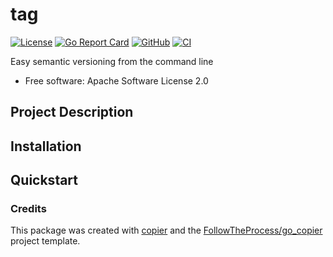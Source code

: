 # tag

[![License](https://img.shields.io/github/license/FollowTheProcess/tag)](https://github.com/FollowTheProcess/tag)
[![Go Report Card](https://goreportcard.com/badge/github.com/FollowTheProcess/tag)](https://goreportcard.com/report/github.com/FollowTheProcess/tag)
[![GitHub](https://img.shields.io/github/v/release/FollowTheProcess/tag?logo=github&sort=semver)](https://github.com/FollowTheProcess/tag)
[![CI](https://github.com/FollowTheProcess/tag/workflows/CI/badge.svg)](https://github.com/FollowTheProcess/tag/actions?query=workflow%3ACI)

Easy semantic versioning from the command line

* Free software: Apache Software License 2.0

## Project Description

## Installation

## Quickstart

### Credits

This package was created with [copier] and the [FollowTheProcess/go_copier] project template.

[copier]: https://copier.readthedocs.io/en/stable/
[FollowTheProcess/go_copier]: https://github.com/FollowTheProcess/go_copier
